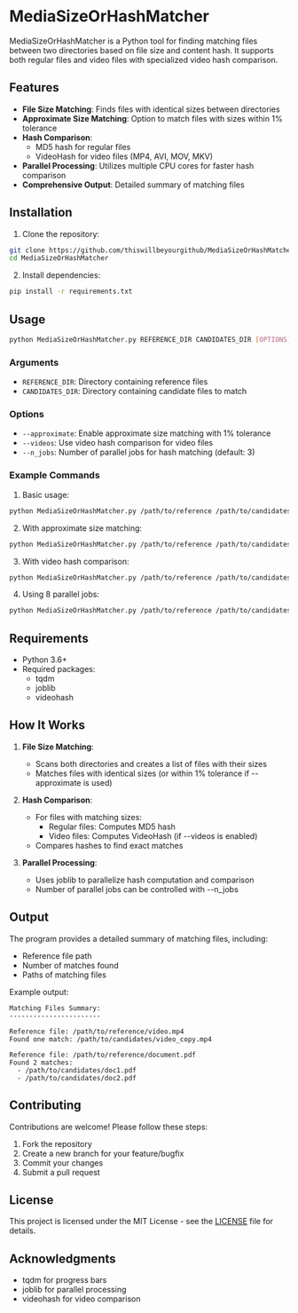 # MediaSizeOrHashMatcher

MediaSizeOrHashMatcher is a Python tool for finding matching files between two directories based on file size and content hash. It supports both regular files and video files with specialized video hash comparison.

## Features

- **File Size Matching**: Finds files with identical sizes between directories
- **Approximate Size Matching**: Option to match files with sizes within 1% tolerance
- **Hash Comparison**: 
  - MD5 hash for regular files
  - VideoHash for video files (MP4, AVI, MOV, MKV)
- **Parallel Processing**: Utilizes multiple CPU cores for faster hash comparison
- **Comprehensive Output**: Detailed summary of matching files

## Installation

1. Clone the repository:
```bash
git clone https://github.com/thiswillbeyourgithub/MediaSizeOrHashMatcher.git
cd MediaSizeOrHashMatcher
```

2. Install dependencies:
```bash
pip install -r requirements.txt
```

## Usage

```bash
python MediaSizeOrHashMatcher.py REFERENCE_DIR CANDIDATES_DIR [OPTIONS]
```

### Arguments

- `REFERENCE_DIR`: Directory containing reference files
- `CANDIDATES_DIR`: Directory containing candidate files to match

### Options

- `--approximate`: Enable approximate size matching with 1% tolerance
- `--videos`: Use video hash comparison for video files
- `--n_jobs`: Number of parallel jobs for hash matching (default: 3)

### Example Commands

1. Basic usage:
```bash
python MediaSizeOrHashMatcher.py /path/to/reference /path/to/candidates
```

2. With approximate size matching:
```bash
python MediaSizeOrHashMatcher.py /path/to/reference /path/to/candidates --approximate
```

3. With video hash comparison:
```bash
python MediaSizeOrHashMatcher.py /path/to/reference /path/to/candidates --videos
```

4. Using 8 parallel jobs:
```bash
python MediaSizeOrHashMatcher.py /path/to/reference /path/to/candidates --n_jobs 8
```

## Requirements

- Python 3.6+
- Required packages:
  - tqdm
  - joblib
  - videohash

## How It Works

1. **File Size Matching**:
   - Scans both directories and creates a list of files with their sizes
   - Matches files with identical sizes (or within 1% tolerance if --approximate is used)

2. **Hash Comparison**:
   - For files with matching sizes:
     - Regular files: Computes MD5 hash
     - Video files: Computes VideoHash (if --videos is enabled)
   - Compares hashes to find exact matches

3. **Parallel Processing**:
   - Uses joblib to parallelize hash computation and comparison
   - Number of parallel jobs can be controlled with --n_jobs

## Output

The program provides a detailed summary of matching files, including:
- Reference file path
- Number of matches found
- Paths of matching files

Example output:
```
Matching Files Summary:
-----------------------

Reference file: /path/to/reference/video.mp4
Found one match: /path/to/candidates/video_copy.mp4

Reference file: /path/to/reference/document.pdf
Found 2 matches:
  - /path/to/candidates/doc1.pdf
  - /path/to/candidates/doc2.pdf
```

## Contributing

Contributions are welcome! Please follow these steps:

1. Fork the repository
2. Create a new branch for your feature/bugfix
3. Commit your changes
4. Submit a pull request

## License

This project is licensed under the MIT License - see the [LICENSE](LICENSE) file for details.

## Acknowledgments

- tqdm for progress bars
- joblib for parallel processing
- videohash for video comparison
